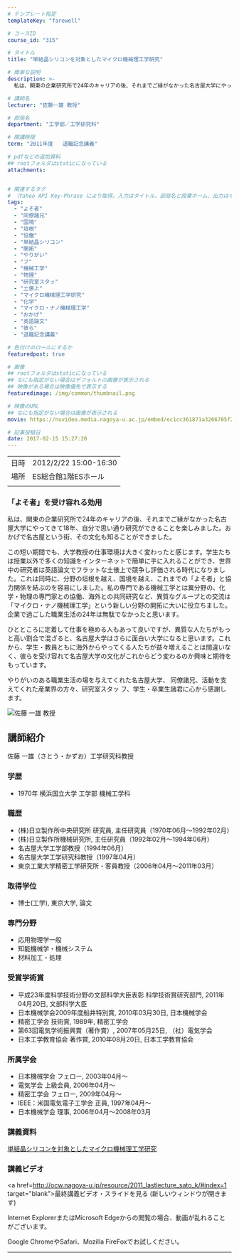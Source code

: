 ```yaml
---
# テンプレート指定
templateKey: "farewell"

# コースID
course_id: "315"

# タイトル
title: "単結晶シリコンを対象としたマイクロ機械理工学研究"

# 簡単な説明
description: >-
  私は、関東の企業研究所で24年のキャリアの後、それまでご縁がなかった名古屋大学にやってきて18年、自分で思い通り研究ができることを楽しみました。おかげで名古屋という街、その文化も知ることができました。 この短い期間でも、大学教授の仕事環境は大きく変わったと感じます。学生たちは授業以外で多くの知識をインターネットで簡単に手に入れることができ、世界中の研究者は英語論文でフラットな土俵上で競争し ....

# 講師名
lecturer: "佐藤一雄 教授"

# 部局名
department: "工学部／工学研究科"

# 開講時限
term: "2011年度	退職記念講義"

# pdfなどの追加資料
## rootフォルダはstaticになっている
attachments:


# 関連するタグ
# （Yahoo API Key-Phrase により取得。入力はタイトル、部局名と授業ホーム、出力はキーフレーズ（tags））
tags:
  - "よそ者"
  - "同僚諸兄"
  - "国境"
  - "垣根"
  - "協働"
  - "単結晶シリコン"
  - "開拓"
  - "やりがい"
  - "フ"
  - "機械工学"
  - "物理"
  - "研究室スタッ"
  - "土俵上"
  - "マイクロ機械理工学研究"
  - "化学"
  - "マイクロ・ナノ機械理工学"
  - "おかげ"
  - "英語論文"
  - "彼ら"
  - "退職記念講義"

# 色付けのロールにするか
featuredpost: true

# 画像
## rootフォルダはstaticになっている
## なにも指定がない場合はデフォルトの画像が表示される
## 映像がある場合は映像優先で表示する
featuredimage: /img/common/thumbnail.png

# 映像のURL
## なにも指定がない場合は画像が表示される
movie: https://nuvideo.media.nagoya-u.ac.jp/embed/ec1cc361871a3266705f2226ced42b5fe461f235

# 記事投稿日
date: 2017-02-15 15:27:20
---
```


|   |   |
|---|---|
| 日時 | 2012/2/22  15:00-16:30 |
| 場所 | ES総合館1階ESホール |
|   |   |


### 「よそ者」を受け容れる効用 

私は、関東の企業研究所で24年のキャリアの後、それまでご縁がなかった名古屋大学にやってきて18年、自分で思い通り研究ができることを楽しみました。おかげで名古屋という街、その文化も知ることができました。 

この短い期間でも、大学教授の仕事環境は大きく変わったと感じます。学生たちは授業以外で多くの知識をインターネットで簡単に手に入れることができ、世界中の研究者は英語論文でフラットな土俵上で競争し評価される時代になりました。これは同時に、分野の垣根を越え、国境を越え、これまでの「よそ者」と協力関係を結ぶのを容易にしました。私の専門である機械工学とは異分野の、化学・物理の専門家との協働、海外との共同研究など、異質なグループとの交流は「マイクロ・ナノ機械理工学」という新しい分野の開拓に大いに役立ちました。企業で過ごした職業生活の24年は無駄でなかったと思います。 

ひとところに定着して仕事を極める人もあって良いですが、異質な人たちがもっと高い割合で混ざると、名古屋大学はさらに面白い大学になると思います。これから、学生・教員ともに海外からやってくる人たちが益々増えることは間違いなく、彼らを受け容れて名古屋大学の文化がこれからどう変わるのか興味と期待をもっています。 

やりがいのある職業生活の場を与えてくれた名古屋大学、 同僚諸兄、活動を支えてくれた産業界の方々、研究室スタッ フ、学生・卒業生諸君に心から感謝します。


![佐藤 一雄 教授](https://ocw.nagoya-u.jp/files/315/s_sato.jpg)  

## 講師紹介

佐藤 一雄（さとう・かずお）工学研究科教授 

### 学歴

  * 1970年 横浜国立大学 工学部 機械工学科

### 職歴

  * (株)日立製作所中央研究所 研究員, 主任研究員（1970年06月〜1992年02月）
  * (株)日立製作所機械研究所, 主任研究員（1992年02月〜1994年06月）
  * 名古屋大学工学部教授（1994年06月）
  * 名古屋大学工学研究科教授（1997年04月）
  * 東京工業大学精密工学研究所・客員教授（2006年04月〜2011年03月）

### 取得学位

  * 博士(工学), 東京大学, 論文

### 専門分野

  * 応用物理学一般
  * 知能機械学・機械システム
  * 材料加工・処理

### 受賞学術賞

  * 平成23年度科学技術分野の文部科学大臣表彰 科学技術賞研究部門, 2011年04月20日, 文部科学大臣
  * 日本機械学会2009年度船井特別賞, 2010年03月30日, 日本機械学会
  * 精密工学会 技術賞, 1989年, 精密工学会
  * 第63回電気学術振興賞（著作賞）, 2007年05月25日, （社）電気学会
  * 日本工学教育協会 著作賞, 2010年08月20日, 日本工学教育協会

### 所属学会

  * 日本機械学会 フェロー, 2003年04月〜
  * 電気学会 上級会員, 2006年04月〜
  * 精密工学会 フェロー, 2009年04月〜
  * IEEE：米国電気電子工学会 正員, 1997年04月〜
  * 日本機械学会 理事, 2006年04月〜2008年03月


### 講義資料

[単結晶シリコンを対象としたマイクロ機械理工学研究](https://ocw.nagoya-u.jp/files/315/kazuo-sato.pdf)  

### 講義ビデオ

<a href=http://ocw.nagoya-u.jp/resource/2011_lastlecture_sato_k/#index=1 target="blank">最終講義ビデオ・スライドを見る (新しいウィンドウが開きます)</a>  


Internet ExplorerまたはMicrosoft Edgeからの閲覧の場合、動画が乱れることがございます。

Google ChromeやSafari、Mozilla FireFoxでお試しください。


-----